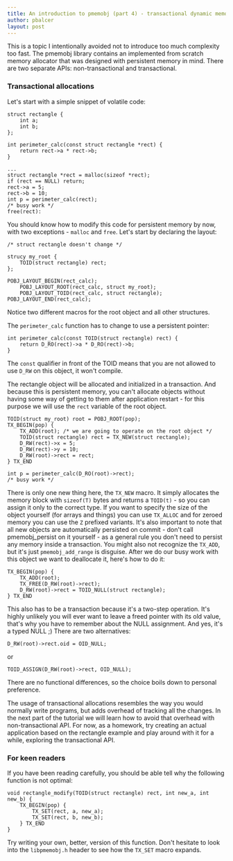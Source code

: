 ```yaml
---
title: An introduction to pmemobj (part 4) - transactional dynamic memory allocation
author: pbalcer
layout: post
---
```


This is a topic I intentionally avoided not to introduce too much complexity too fast. The pmemobj library contains an implemented from scratch memory allocator that was designed with persistent memory in mind. There are two separate APIs: non-transactional and transactional. 

### Transactional allocations

Let's start with a simple snippet of volatile code:

	struct rectangle {
		int a;
		int b;
	};

	int perimeter_calc(const struct rectangle *rect) {
		return rect->a * rect->b;
	}

	...
	struct rectangle *rect = malloc(sizeof *rect);
	if (rect == NULL) return;
	rect->a = 5;
	rect->b = 10;
	int p = perimeter_calc(rect);
	/* busy work */
	free(rect):

You should know how to modify this code for persistent memory by now, with two exceptions - `malloc` and `free`. Let's start by declaring the layout:

	/* struct rectangle doesn't change */

	strucy my_root {
		TOID(struct rectangle) rect;
	};

	POBJ_LAYOUT_BEGIN(rect_calc);
		POBJ_LAYOUT_ROOT(rect_calc, struct my_root);
		POBJ_LAYOUT_TOID(rect_calc, struct rectangle);
	POBJ_LAYOUT_END(rect_calc);

Notice two different macros for the root object and all other structures. 

The `perimeter_calc` function has to change to use a persistent pointer:

	int perimeter_calc(const TOID(struct rectangle) rect) {
		return D_RO(rect)->a * D_RO(rect)->b;
	}

The `const` qualifier in front of the TOID means that you are not allowed to use `D_RW` on this object, it won't compile.

The rectangle object will be allocated and initialized in a transaction. And because this is persistent memory, you can't allocate objects without having some way of getting to them after application restart - for this purpose we will use the `rect` variable of the root object.

	TOID(struct my_root) root = POBJ_ROOT(pop);
	TX_BEGIN(pop) {
		TX_ADD(root); /* we are going to operate on the root object */
		TOID(struct rectangle) rect = TX_NEW(struct rectangle);
		D_RW(rect)->x = 5;
		D_RW(rect)->y = 10;
		D_RW(root)->rect = rect;
	} TX_END

	int p = perimeter_calc(D_RO(root)->rect);	
	/* busy work */

There is only one new thing here, the `TX_NEW` macro. It simply allocates the memory block with `sizeof(T)` bytes and returns a `TOID(t)` - so you can assign it only to the correct type. If you want to specify the size of the object yourself (for arrays and things) you can use `TX_ALLOC` and for zeroed memory you can use the `Z` prefixed variants. It's also important to note that all new objects are automatically persisted on commit - don't call pmemobj_persist on it yourself - as a general rule you don't need to persist any memory inside a transaction. You might also not recognize the `TX_ADD`, but it's just `pmemobj_add_range` is disguise. After we do our busy work with this object we want to deallocate it, here's how to do it:

	TX_BEGIN(pop) {
		TX_ADD(root);
		TX_FREE(D_RW(root)->rect);
		D_RW(root)->rect = TOID_NULL(struct rectangle);
	} TX_END

This also has to be a transaction because it's a two-step operation. It's highly unlikely you will ever want to leave a freed pointer with its old value, that's why you have to remember about the NULL assignment. And yes, it's a typed NULL ;) There are two alternatives:

	D_RW(root)->rect.oid = OID_NULL;

or

	TOID_ASSIGN(D_RW(root)->rect, OID_NULL);

There are no functional differences, so the choice boils down to personal preference.

The usage of transactional allocations resembles the way you would normally write programs, but adds overhead of tracking all the changes. In the next part of the tutorial we will learn how to avoid that overhead with non-transactional API. For now, as a homework, try creating an actual application based on the rectangle example and play around with it for a while, exploring the transactional API.

### For keen readers

If you have been reading carefully, you should be able tell why the following function is not optimal:

	void rectangle_modify(TOID(struct rectangle) rect, int new_a, int new_b) {
		TX_BEGIN(pop) {
			TX_SET(rect, a, new_a);
			TX_SET(rect, b, new_b);
		} TX_END
	}

Try writing your own, better, version of this function. Don't hesitate to look into the `libpmemobj.h` header to see how the `TX_SET` macro expands.

